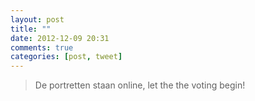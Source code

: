 ```yaml
---
layout: post
title: ""
date: 2012-12-09 20:31
comments: true
categories: [post, tweet]
---
```

> De portretten staan online, let the the voting begin!